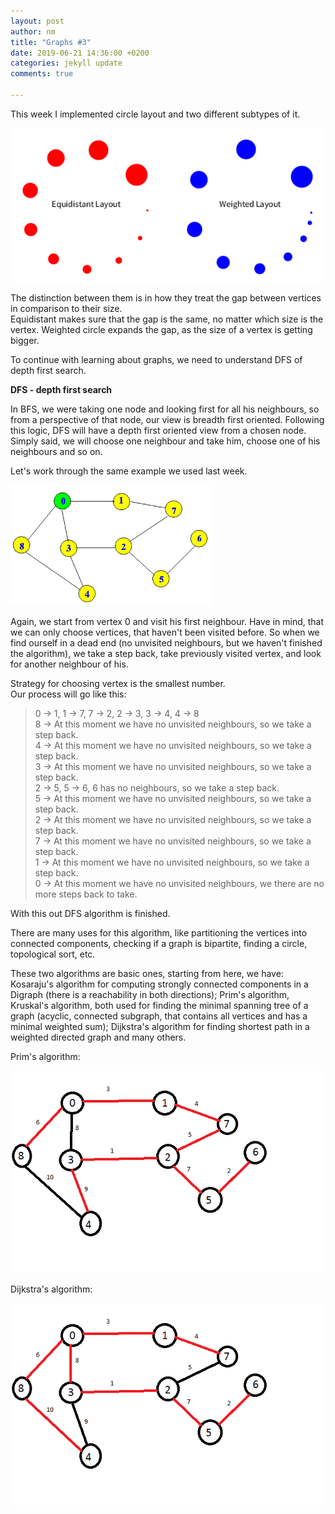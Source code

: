 ```yaml
---
layout: post
author: nm
title: "Graphs #3"
date: 2019-06-21 14:36:00 +0200
categories: jekyll update
comments: true

---
```


<p> This week I implemented circle layout and two different subtypes of it. </p>

![](/images/CircleLayoutSubtypes.png)

<p>The distinction between them is in how they treat the gap between vertices in comparison to their size.<br> Equidistant makes sure that the gap is the same, no matter which size is the vertex. Weighted circle expands the gap, as the size of a vertex is getting bigger. </p>

To continue with learning about graphs, we need to understand DFS of depth first search.


**DFS - depth first search**

<p> In BFS, we were taking one node and looking first for all his neighbours, so from a perspective of that node, our view is breadth first oriented. Following this logic, DFS will have a depth first oriented view from a chosen node. Simply said, we will choose one neighbour and take him, choose one of his neighbours and so on.</p>
Let's work through the same example we used last week.

![](/images/Graph.png)

<p>Again, we start from vertex 0 and visit his first neighbour. Have in mind, that we can only choose vertices, that haven't been visited before. So when we find ourself in a dead end (no unvisited neighbours, but we haven't finished the algorithm), we take a step back, take previously visited vertex, and look for another neighbour of his.</p>
Strategy for choosing vertex is the smallest number.<br>
Our process will go like this:

>0 -> 1, 1 -> 7, 7 -> 2, 2 -> 3, 3 -> 4, 4 -> 8 <br>
8 -> At this moment we have no unvisited neighbours, so we take a step back.<br>
4 -> At this moment we have no unvisited neighbours, so we take a step back.<br>
3 -> At this moment we have no unvisited neighbours, so we take a step back.<br>
2 -> 5, 5 -> 6, 6 has no neighbours, so we take a step back.<br>
5 -> At this moment we have no unvisited neighbours, so we take a step back.<br>
2 -> At this moment we have no unvisited neighbours, so we take a step back.<br>
7 -> At this moment we have no unvisited neighbours, so we take a step back.<br>
1 -> At this moment we have no unvisited neighbours, so we take a step back.<br>
0 -> At this moment we have no unvisited neighbours, we there are no more steps back to take.<br>

With this out DFS algorithm is finished.

<p>There are many uses for this algorithm, like partitioning the vertices into connected components, checking if a graph is bipartite, finding a circle, topological sort, etc.</p>
<p>These two algorithms are basic ones, starting from here, we have: Kosaraju's algorithm for computing strongly connected components in a Digraph (there is a reachability in both directions); Prim's algorithm, Kruskal's algorithm, both used for finding the minimal spanning tree of a graph (acyclic, connected subgraph, that contains all vertices and has a minimal weighted sum); Dijkstra's algorithm for finding shortest path in a weighted directed graph and many others.</p>

Prim's algorithm: 

![](/images/PrimsAlgorithm.png)

Dijkstra's algorithm:

![](/images/DijkstrasAlgorithm.png)
